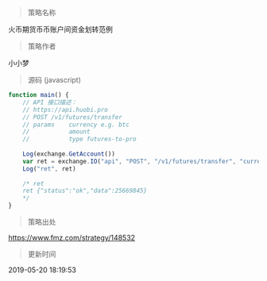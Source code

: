 
> 策略名称

火币期货币币账户间资金划转范例

> 策略作者

小小梦





> 源码 (javascript)

``` javascript
function main() {
    // API 接口描述：
    // https://api.huobi.pro
    // POST /v1/futures/transfer
    // params    currency e.g. btc
    //           amount
    //           type futures-to-pro
    
    Log(exchange.GetAccount())
    var ret = exchange.IO("api", "POST", "/v1/futures/transfer", "currency=ltc&amount=0.1&type=pro-to-futures")   // 测试的是LTC ， 币币转期货
    Log("ret", ret)
    
    /* ret
    ret {"status":"ok","data":25669845}
    */
}
```

> 策略出处

https://www.fmz.com/strategy/148532

> 更新时间

2019-05-20 18:19:53
